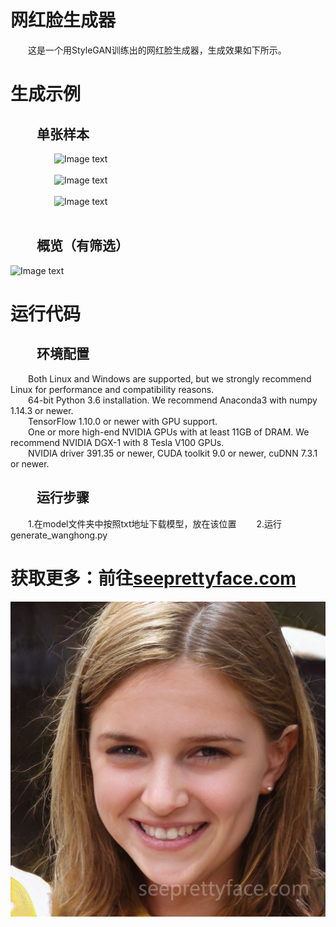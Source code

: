 # 网红脸生成器
&emsp;&emsp;这是一个用StyleGAN训练出的网红脸生成器，生成效果如下所示。<br />

# 生成示例
## &emsp;&emsp;单张样本
&emsp;&emsp;&emsp;&emsp;&emsp;![Image text](https://github.com/a312863063/seeprettyface-generator-wanghong/blob/master/examples/example1.png)<br/><br/>
&emsp;&emsp;&emsp;&emsp;&emsp;![Image text](https://github.com/a312863063/seeprettyface-generator-wanghong/blob/master/examples/example2.png)<br/><br/>
&emsp;&emsp;&emsp;&emsp;&emsp;![Image text](https://github.com/a312863063/seeprettyface-generator-wanghong/blob/master/examples/example3.png)<br/><br/>

## &emsp;&emsp;概览（有筛选）
![Image text](https://github.com/a312863063/seeprettyface-generator-wanghong/blob/master/examples/64_examples.jpg)

# 运行代码
## &emsp;&emsp;环境配置
&emsp;&emsp;Both Linux and Windows are supported, but we strongly recommend Linux for performance and compatibility reasons.<br/>
&emsp;&emsp;64-bit Python 3.6 installation. We recommend Anaconda3 with numpy 1.14.3 or newer.<br/>
&emsp;&emsp;TensorFlow 1.10.0 or newer with GPU support.<br/>
&emsp;&emsp;One or more high-end NVIDIA GPUs with at least 11GB of DRAM. We recommend NVIDIA DGX-1 with 8 Tesla V100 GPUs.<br/>
&emsp;&emsp;NVIDIA driver 391.35 or newer, CUDA toolkit 9.0 or newer, cuDNN 7.3.1 or newer.<br/>

## &emsp;&emsp;运行步骤
&emsp;&emsp;1.在model文件夹中按照txt地址下载模型，放在该位置
&emsp;&emsp;2.运行generate_wanghong.py

# 获取更多：前往[seeprettyface.com](http://www.seeprettyface.com)
![Image text](https://github.com/a312863063/seeprettyface/blob/master/EP001-01.png)
